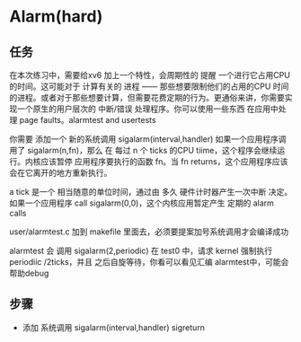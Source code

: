 # Alarm(hard)

## 任务

在本次练习中，需要给xv6 加上一个特性，会周期性的 提醒 一个进行它占用CPU的时间。这可能对于 计算有关的 进程 —— 那些想要限制他们的占用的CPU 时间的进程。或者对于那些想要计算，但需要花费定期的行为。更通俗来讲，你需要实现一个原生的用户层次的  中断/错误 处理程序。你可以使用一些东西 在应用中处理 page faults。alarmtest and usertests

你需要 添加一个  新的系统调用 sigalarm(interval,handler) 如果一个应用程序调用了 sigalarm(n,fn)，那么 在 每过 n 个 ticks 的CPU tiime，这个程序会继续运行。内核应该暂停 应用程序要执行的函数 fn。当 fn returns，这个应用程序应该会在它离开的地方重新执行。

a tick 是一个 相当随意的单位时间，通过由 多久 硬件计时器产生一次中断 决定。如果一个应用程序 call sigalarm(0,0)，这个内核应用暂定产生 定期的 alarm calls

user/alarmtest.c  加到 makefile 里面去，必须要提案加号系统调用才会编译成功

alarmtest 会 调用 sigalarm(2,periodic) 在 test0 中，请求 kernel 强制执行 periodiic /2ticks，并且 之后自旋等待，你看可以看见汇编 alarmtest中，可能会帮助debug



## 步骤

- 添加 系统调用  sigalarm(interval,handler) sigreturn